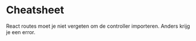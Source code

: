# Cheatsheet
React routes moet je niet vergeten om de controller importeren. Anders krijg je een error.
